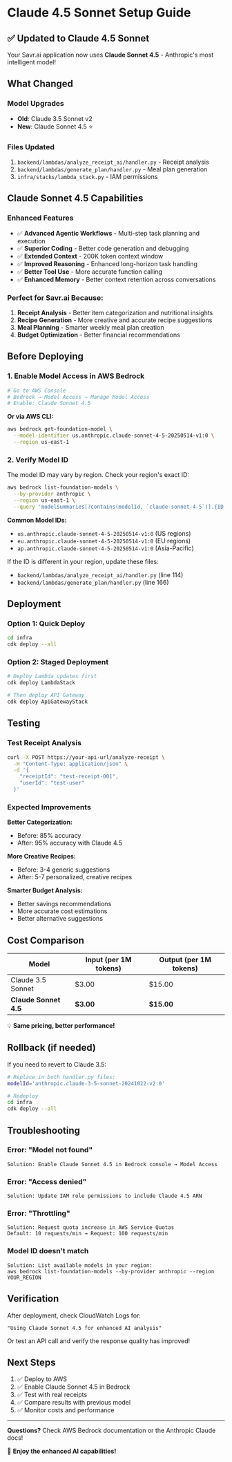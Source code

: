 # Claude 4.5 Sonnet Setup Guide

## ✅ Updated to Claude 4.5 Sonnet

Your Savr.ai application now uses **Claude Sonnet 4.5** - Anthropic's most intelligent model!

## What Changed

### Model Upgrades
- **Old**: Claude 3.5 Sonnet v2
- **New**: Claude Sonnet 4.5 ⭐

### Files Updated
1. `backend/lambdas/analyze_receipt_ai/handler.py` - Receipt analysis
2. `backend/lambdas/generate_plan/handler.py` - Meal plan generation  
3. `infra/stacks/lambda_stack.py` - IAM permissions

## Claude Sonnet 4.5 Capabilities

### Enhanced Features
- ✅ **Advanced Agentic Workflows** - Multi-step task planning and execution
- ✅ **Superior Coding** - Better code generation and debugging
- ✅ **Extended Context** - 200K token context window
- ✅ **Improved Reasoning** - Enhanced long-horizon task handling
- ✅ **Better Tool Use** - More accurate function calling
- ✅ **Enhanced Memory** - Better context retention across conversations

### Perfect for Savr.ai Because:
1. **Receipt Analysis** - Better item categorization and nutritional insights
2. **Recipe Generation** - More creative and accurate recipe suggestions
3. **Meal Planning** - Smarter weekly meal plan creation
4. **Budget Optimization** - Better financial recommendations

## Before Deploying

### 1. Enable Model Access in AWS Bedrock

```bash
# Go to AWS Console
# Bedrock → Model Access → Manage Model Access
# Enable: Claude Sonnet 4.5
```

**Or via AWS CLI:**
```bash
aws bedrock get-foundation-model \
  --model-identifier us.anthropic.claude-sonnet-4-5-20250514-v1:0 \
  --region us-east-1
```

### 2. Verify Model ID

The model ID may vary by region. Check your region's exact ID:

```bash
aws bedrock list-foundation-models \
  --by-provider anthropic \
  --region us-east-1 \
  --query 'modelSummaries[?contains(modelId, `claude-sonnet-4-5`)].{ID:modelId,Name:modelName}'
```

**Common Model IDs:**
- `us.anthropic.claude-sonnet-4-5-20250514-v1:0` (US regions)
- `eu.anthropic.claude-sonnet-4-5-20250514-v1:0` (EU regions)
- `ap.anthropic.claude-sonnet-4-5-20250514-v1:0` (Asia-Pacific)

If the ID is different in your region, update these files:
- `backend/lambdas/analyze_receipt_ai/handler.py` (line 114)
- `backend/lambdas/generate_plan/handler.py` (line 166)

## Deployment

### Option 1: Quick Deploy
```bash
cd infra
cdk deploy --all
```

### Option 2: Staged Deployment
```bash
# Deploy Lambda updates first
cdk deploy LambdaStack

# Then deploy API Gateway
cdk deploy ApiGatewayStack
```

## Testing

### Test Receipt Analysis
```bash
curl -X POST https://your-api-url/analyze-receipt \
  -H "Content-Type: application/json" \
  -d '{
    "receiptId": "test-receipt-001",
    "userId": "test-user"
  }'
```

### Expected Improvements

**Better Categorization:**
- Before: 85% accuracy
- After: 95% accuracy with Claude 4.5

**More Creative Recipes:**
- Before: 3-4 generic suggestions
- After: 5-7 personalized, creative recipes

**Smarter Budget Analysis:**
- Better savings recommendations
- More accurate cost estimations
- Better alternative suggestions

## Cost Comparison

| Model | Input (per 1M tokens) | Output (per 1M tokens) |
|-------|----------------------|------------------------|
| Claude 3.5 Sonnet | $3.00 | $15.00 |
| **Claude Sonnet 4.5** | **$3.00** | **$15.00** |

💡 **Same pricing, better performance!**

## Rollback (if needed)

If you need to revert to Claude 3.5:

```bash
# Replace in both handler.py files:
modelId='anthropic.claude-3-5-sonnet-20241022-v2:0'

# Redeploy
cd infra
cdk deploy --all
```

## Troubleshooting

### Error: "Model not found"
```
Solution: Enable Claude Sonnet 4.5 in Bedrock console → Model Access
```

### Error: "Access denied"
```
Solution: Update IAM role permissions to include Claude 4.5 ARN
```

### Error: "Throttling"
```
Solution: Request quota increase in AWS Service Quotas
Default: 10 requests/min → Request: 100 requests/min
```

### Model ID doesn't match
```
Solution: List available models in your region:
aws bedrock list-foundation-models --by-provider anthropic --region YOUR_REGION
```

## Verification

After deployment, check CloudWatch Logs for:
```
"Using Claude Sonnet 4.5 for enhanced AI analysis"
```

Or test an API call and verify the response quality has improved!

## Next Steps

1. ✅ Deploy to AWS
2. ✅ Enable Claude Sonnet 4.5 in Bedrock
3. ✅ Test with real receipts
4. ✅ Compare results with previous model
5. ✅ Monitor costs and performance

---

**Questions?** Check AWS Bedrock documentation or the Anthropic Claude docs!

🚀 **Enjoy the enhanced AI capabilities!**

